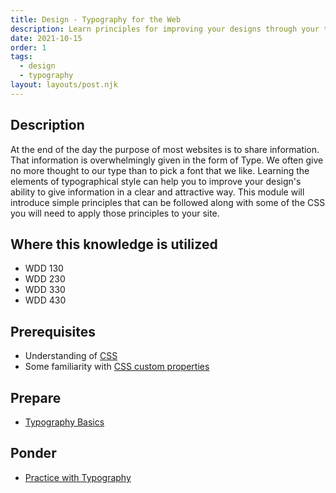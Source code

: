 ```yaml
---
title: Design - Typography for the Web
description: Learn principles for improving your designs through your type.
date: 2021-10-15
order: 1
tags:
  - design
  - typography
layout: layouts/post.njk
---
```


## Description

At the end of the day the purpose of most websites is to share information. That information is overwhelmingly given in the form of Type. We often give no more thought to our type than to pick a font that we like. Learning the elements of typographical style can help you to improve your design's ability to give information in a clear and attractive way. This module will introduce simple principles that can be followed along with some of the CSS you will need to apply those principles to your site.

## Where this knowledge is utilized

- WDD 130
- WDD 230
- WDD 330
- WDD 430

## Prerequisites

- Understanding of [CSS](../../css/css-intro)
- Some familiarity with [CSS custom properties](https://developer.mozilla.org/en-US/docs/Web/CSS/Using_CSS_custom_properties)

## Prepare

- [Typography Basics](prepare1/)

## Ponder

- [Practice with Typography](ponder1/)
